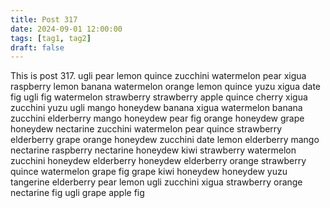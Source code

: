 ```yaml
---
title: Post 317
date: 2024-09-01 12:00:00
tags: [tag1, tag2]
draft: false
---
```

This is post 317.
ugli
pear
lemon
quince
zucchini
watermelon
pear
xigua
raspberry
lemon
banana
watermelon
orange
lemon
quince
yuzu
xigua
date
fig
ugli
fig
watermelon
strawberry
strawberry
apple
quince
cherry
xigua
zucchini
yuzu
ugli
mango
honeydew
banana
xigua
watermelon
banana
zucchini
elderberry
mango
honeydew
pear
fig
orange
honeydew
grape
honeydew
nectarine
zucchini
watermelon
pear
quince
strawberry
elderberry
grape
orange
honeydew
zucchini
date
lemon
elderberry
mango
nectarine
raspberry
nectarine
honeydew
kiwi
strawberry
watermelon
zucchini
honeydew
elderberry
honeydew
elderberry
orange
strawberry
quince
watermelon
grape
fig
grape
kiwi
honeydew
honeydew
yuzu
tangerine
elderberry
pear
lemon
ugli
zucchini
xigua
strawberry
orange
nectarine
fig
ugli
grape
apple
fig
